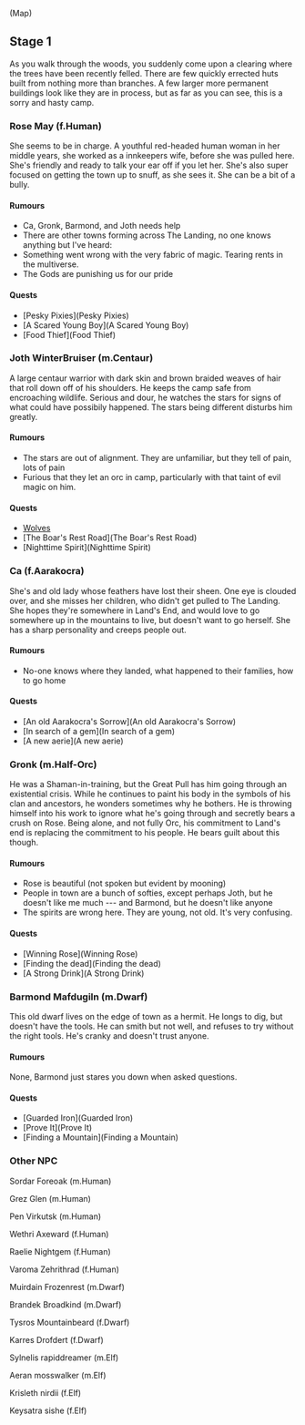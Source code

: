(Map)

## Stage 1
As you walk through the woods, you suddenly come upon a clearing where the trees have been recently felled. There are few quickly errected huts built from nothing more than branches.  A few larger more permanent buildings look like they are in process, but as far as you can see, this is a sorry and hasty camp.

### Rose May (f.Human)
She seems to be in charge. A youthful red-headed human woman in her middle years, she worked as a innkeepers wife, before she was pulled here. She's friendly and ready to talk your ear off if you let her. She's also super focused on getting the town up to snuff, as she sees it. She can be a bit of a bully.

#### Rumours
* Ca, Gronk, Barmond, and Joth needs help
* There are other towns forming across The Landing, no one knows anything but I've heard:
* Something went wrong with the very fabric of magic. Tearing rents in the multiverse.
* The Gods are punishing us for our pride

#### Quests
* [Pesky Pixies](Pesky Pixies)
* [A Scared Young Boy](A Scared Young Boy)
* [Food Thief](Food Thief)

### Joth WinterBruiser (m.Centaur)
A large centaur warrior with dark skin and brown braided weaves of hair that roll down off of his shoulders. He keeps the camp safe from encroaching wildlife. Serious and dour, he watches the stars for signs of what could have possibily happened. The stars being different disturbs him greatly.

#### Rumours
* The stars are out of alignment. They are unfamiliar, but they tell of pain, lots of pain
* Furious that they let an orc in camp, particularly with that taint of evil magic on him.


#### Quests
* [Wolves](Wolves)
* [The Boar's Rest Road](The Boar's Rest Road)
* [Nighttime Spirit](Nighttime Spirit)

### Ca (f.Aarakocra)
She's and old lady whose feathers have lost their sheen. One eye is clouded over, and she misses her children, who didn't get pulled to The Landing. She hopes they're somewhere in Land's End, and would love to go somewhere up in the mountains to live, but doesn't want to go herself. She has a sharp personality and creeps people out.

#### Rumours
* No-one knows where they landed, what happened to their families, how to go home

#### Quests
* [An old Aarakocra's Sorrow](An old Aarakocra's Sorrow)
* [In search of a gem](In search of a gem)
* [A new aerie](A new aerie)

### Gronk (m.Half-Orc)
He was a Shaman-in-training, but the Great Pull has him going through an existential crisis. While he continues to paint his body in the symbols of his clan and ancestors, he wonders sometimes why he bothers. He is throwing himself into his work to ignore what he's going through and secretly bears a crush on Rose. Being alone, and not fully Orc, his commitment to Land's end is replacing the commitment to his people. He bears guilt about this though.

#### Rumours
* Rose is beautiful (not spoken but evident by mooning)
* People in town are a bunch of softies, except perhaps Joth, but he doesn't like me much --- and Barmond, but he doesn't like anyone
* The spirits are wrong here. They are young, not old. It's very confusing.

#### Quests
* [Winning Rose](Winning Rose)
* [Finding the dead](Finding the dead)
* [A Strong Drink](A Strong Drink)

### Barmond Mafdugiln (m.Dwarf)
This old dwarf lives on the edge of town as a hermit. He longs to dig, but doesn't have the tools. He can smith but not well, and refuses to try without the right tools. He's cranky and doesn't trust anyone.

#### Rumours
None, Barmond just stares you down when asked questions.

#### Quests
* [Guarded Iron](Guarded Iron)
* [Prove It](Prove It)
* [Finding a Mountain](Finding a Mountain)

### Other NPC
Sordar Foreoak (m.Human)

Grez Glen (m.Human)

Pen Virkutsk (m.Human)

Wethri Axeward (f.Human)

Raelie Nightgem (f.Human)

Varoma Zehrithrad (f.Human)

Muirdain Frozenrest (m.Dwarf)

Brandek Broadkind (m.Dwarf)

Tysros Mountainbeard (f.Dwarf)

Karres Drofdert (f.Dwarf)

Sylnelis rapiddreamer (m.Elf)

Aeran mosswalker (m.Elf)

Krisleth nirdii (f.Elf)

Keysatra sishe (f.Elf)